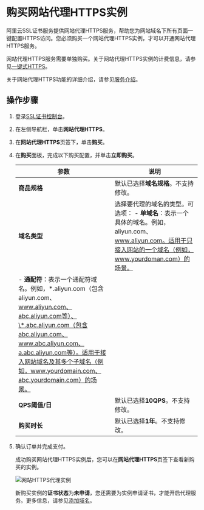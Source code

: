 # 购买网站代理HTTPS实例

阿里云SSL证书服务提供网站代理HTTPS服务，帮助您为网站域名下所有页面一键配置HTTPS访问。您必须购买一个网站代理HTTPS实例，才可以开通网站代理HTTPS服务。

网站代理HTTPS服务需要单独购买。关于网站代理HTTPS实例的计费信息，请参见[一键式HTTPS](/cn.zh-CN/计量计费/计费方式.md)。

关于网站代理HTTPS功能的详细介绍，请参见[服务介绍](/cn.zh-CN/网站代理HTTPS/概述.md)。

## 操作步骤

1.  登录[SSL证书控制台](https://yundunnext.console.aliyun.com/?p=cas)。

2.  在左侧导航栏，单击**网站代理HTTPS**。

3.  在**网站代理HTTPS**页签下，单击**购买**。

4.  在**购买**面板，完成以下购买配置，并单击**立即购买**。

    |参数|说明|
    |--|--|
    |**商品规格**|默认已选择**域名规格**。不支持修改。|
    |**域名类型**|选择要代理的域名的类型。可选项：    -   **单域名**：表示一个具体的域名。例如，aliyun.com、www.aliyun.com。适用于只接入网站的一个域名（例如，www.yourdoman.com）的场景。
    -   **通配符**：表示一个通配符域名。例如，\*.aliyun.com（包含aliyun.com、www.aliyun.com、abc.aliyun.com等）、\*.abc.aliyun.com（包含abc.aliyun.com、www.abc.aliyun.com、a.abc.aliyun.com等）。适用于接入网站域名及其多个子域名（例如，www.yourdomain.com、abc.yourdomain.com）的场景。 |
    |**QPS阈值/日**|默认已选择**10QPS**。不支持修改。|
    |**购买时长**|默认已选择**1年**。不支持修改。|

5.  确认订单并完成支付。

    成功购买网站代理HTTPS实例后，您可以在**网站代理HTTPS**页签下查看新购买的实例。

    ![网站HTTPS代理实例](https://static-aliyun-doc.oss-accelerate.aliyuncs.com/assets/img/zh-CN/7902171161/p223923.png)

    新购买实例的**证书状态**为**未申请**，您还需要为实例申请证书，才能开启代理服务。更多信息，请参见[添加域名](/cn.zh-CN/网站代理HTTPS/添加域名.md)。


